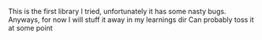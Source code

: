 This is the first library I tried, unfortunately it has some nasty bugs.
Anyways, for now I will stuff it away in my learnings dir
Can probably toss it at some point
